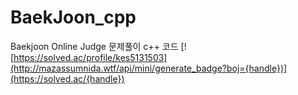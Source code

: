 # BaekJoon_cpp
Baekjoon Online Judge 문제풀이 c++ 코드
[![https://solved.ac/profile/kes5131503](http://mazassumnida.wtf/api/mini/generate_badge?boj={handle})](https://solved.ac/{handle})
